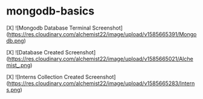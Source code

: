 # mongodb-basics
[X] ![Mongodb Database Terminal Screenshot] (https://res.cloudinary.com/alchemist22/image/upload/v1585665391/Mongodb.png)

[X] ![Database Created Screenshot] (https://res.cloudinary.com/alchemist22/image/upload/v1585665021/Alchemist_.png)

[X] ![Interns Collection Created Screenshot] (https://res.cloudinary.com/alchemist22/image/upload/v1585665283/Interns.png)
